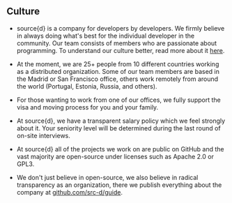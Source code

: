 ## Culture 

- source{d} is a company for developers by developers. We firmly believe in always doing what's best for the individual developer in the community. Our team consists of members who are passionate about programming. To understand our culture better, read more about it [here](https://github.com/src-d/guide/blob/master/general/culture.md#for-developers).

- At the moment, we are 25+ people from 10 different countries working as a distributed organization. Some of our team members are based in the Madrid or San Francisco office, others work remotely from around the world (Portugal, Estonia, Russia, and others).

- For those wanting to work from one of our offices, we fully support the visa and moving process for you and your family.

- At source{d}, we have a transparent salary policy which we feel strongly about it. Your seniority level will be determined during the last round of on-site interviews.

- At source{d} all of the projects we work on are public on GitHub and the vast majority are open-source under licenses such as Apache 2.0 or GPL3.

- We don't just believe in open-source, we also believe in radical transparency as an organization, there we publish everything about the company at [github.com/src-d/guide](https://github.com/src-d/guide).